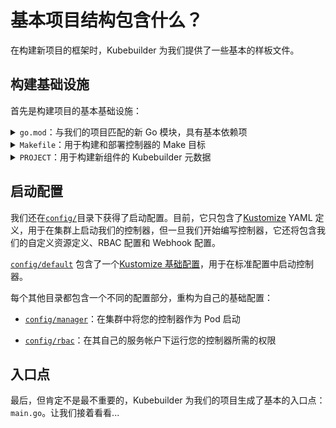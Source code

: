 # 基本项目结构包含什么？

在构建新项目的框架时，Kubebuilder 为我们提供了一些基本的样板文件。

## 构建基础设施

首先是构建项目的基本基础设施：

<details><summary><code>go.mod</code>：与我们的项目匹配的新 Go 模块，具有基本依赖项</summary>

```go
{{#include ./testdata/project/go.mod}}
```
</details>

<details><summary><code>Makefile</code>：用于构建和部署控制器的 Make 目标</summary>

```makefile
{{#include ./testdata/project/Makefile}}
```
</details>

<details><summary><code>PROJECT</code>：用于构建新组件的 Kubebuilder 元数据</summary>

```yaml
{{#include ./testdata/project/PROJECT}}
```
</details>

## 启动配置

我们还在[`config/`](https://github.com/kubernetes-sigs/kubebuilder/tree/master/docs/book/src/cronjob-tutorial/testdata/project/config)目录下获得了启动配置。目前，它只包含了[Kustomize](https://sigs.k8s.io/kustomize) YAML 定义，用于在集群上启动我们的控制器，但一旦我们开始编写控制器，它还将包含我们的自定义资源定义、RBAC 配置和 Webhook 配置。

[`config/default`](https://github.com/kubernetes-sigs/kubebuilder/tree/master/docs/book/src/cronjob-tutorial/testdata/project/config/default) 包含了一个[Kustomize 基础配置](https://github.com/kubernetes-sigs/kubebuilder/blob/master/docs/book/src/cronjob-tutorial/testdata/project/config/default/kustomization.yaml)，用于在标准配置中启动控制器。

每个其他目录都包含一个不同的配置部分，重构为自己的基础配置：

- [`config/manager`](https://github.com/kubernetes-sigs/kubebuilder/tree/master/docs/book/src/cronjob-tutorial/testdata/project/config/manager)：在集群中将您的控制器作为 Pod 启动

- [`config/rbac`](https://github.com/kubernetes-sigs/kubebuilder/tree/master/docs/book/src/cronjob-tutorial/testdata/project/config/rbac)：在其自己的服务帐户下运行您的控制器所需的权限

## 入口点

最后，但肯定不是最不重要的，Kubebuilder 为我们的项目生成了基本的入口点：`main.go`。让我们接着看看...